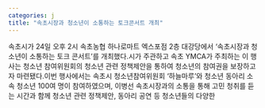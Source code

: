 ```yaml
---
categories: j
title: "속초시장과 청소년이 소통하는 토크콘서트 개최"
---
```

속초시가 24일 오후 2시 속초농협 하나로마트 엑스포점 2층 대강당에서 &lsquo;속초시장과 청소년이 소통하는 토크 콘서트&rsquo;를 개최했다.시가 주관하고 속초 YMCA가 주최하는 이 행사는 청소년 참여위원회의 청소년 관련 정책제안을 통하여 청소년의 참여권을 보장하고자 마련됐다.이번 행사에서는 속초시 청소년참여위원회 &lsquo;하늘마루&rsquo;와 청소년 동아리 소속 청소년 100여 명이 참여하였으며, 이병선 속초시장과의 소통을 통해 고민 청취를 듣는 시간과 함께 청소년 관련 정책제안, 동아리 공연 등 청소년들의 다양한